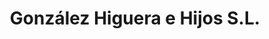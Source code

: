 ---
title: "González Higuera e Hijos S.L."
url: /tordesillas/gonzalez-higuera-e-hijos-s-l/
shop: comercio
---